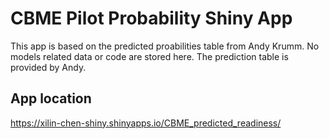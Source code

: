 # CBME Pilot Probability Shiny App


This app is based on the predicted proabilities table from Andy Krumm. No models related data or code are stored here. The prediction table is provided by Andy.

## App location

https://xilin-chen-shiny.shinyapps.io/CBME_predicted_readiness/
